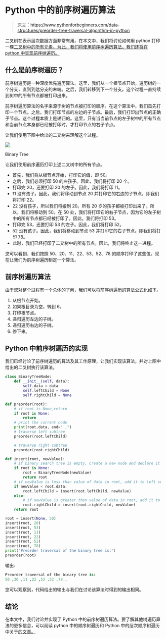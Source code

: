 # Python 中的前序树遍历算法

> 原文：<https://www.pythonforbeginners.com/data-structures/preorder-tree-traversal-algorithm-in-python>

二叉树在表示层次数据方面非常有用。在本文中，我们将讨论如何用 python 打印一棵[二叉树中的所有元素。为此，我们将使用前序树遍历算法。我们还将在 python 中实现前序树遍历。](https://www.pythonforbeginners.com/data-structures/tree-data-structure-in-python)

## 什么是前序树遍历？

前序树遍历是一种深度优先遍历算法。这里，我们从一个根节点开始，遍历树的一个分支，直到到达分支的末端。之后，我们转移到下一个分支。这个过程一直持续到树中的所有节点都被打印出来。

前序树遍历算法的名字来源于树的节点被打印的顺序。在这个算法中，我们首先打印一个节点。之后，我们打印节点的左边的子节点。最后，我们打印出节点的正确子节点。这个过程本质上是递归的。这里，只有当当前节点的左子树中的所有节点和当前节点本身都已经被打印时，才打印节点的右子节点。

让我们使用下图中给出的二叉树来理解这个过程。

![](img/fa8502948ae5dbb1bd07d78a9f60f85e.png)



Binary Tree

让我们使用前序遍历打印上述二叉树中的所有节点。

*   首先，我们将从根节点开始，打印它的值，即 50。
*   之后，我们必须打印 50 的左孩子。因此，我们将打印 20 个。
*   打印完 20，还要打印 20 的左子。因此，我们将打印 11。
*   11 没有孩子。因此，我们将移动到节点 20 并打印它的右边的子节点，即我们将打印 22。
*   22 没有孩子，所以我们将搬到 20。所有 20 岁的孩子都被打印出来了。所以，我们将移动到 50。在 50 处，我们将打印它的右子节点，因为它的左子树中的所有节点都已经被打印了。因此，我们将打印 53。
*   打印完 53，还要打印 53 的左子。因此，我们将打印 52。
*   52 没有孩子。因此，我们将移动到节点 53 并打印它的右子节点，即我们将打印 78。
*   此时，我们已经打印了二叉树中的所有节点。因此，我们将终止这一进程。

您可以看到，我们按照 50、20、11、22、53、52、78 的顺序打印了这些值。现在让我们为前序树遍历制定一个算法。

## 前序树遍历算法

由于您对整个过程有一个总体的了解，我们可以将前序树遍历的算法公式化如下。

1.  从根节点开始。
2.  如果根目录为空，转到 6。
3.  打印根节点。
4.  递归遍历左边的子树。
5.  递归遍历右边的子树。
6.  停下来。

## Python 中前序树遍历的实现

我们已经讨论了前序树遍历的算法及其工作原理，让我们实现该算法，并对上图中给出的二叉树执行该算法。

```py
class BinaryTreeNode:
    def __init__(self, data):
        self.data = data
        self.leftChild = None
        self.rightChild = None

def preorder(root):
    # if root is None,return
    if root is None:
        return
    # print the current node
    print(root.data, end=" ,")
    # traverse left subtree
    preorder(root.leftChild)

    # traverse right subtree
    preorder(root.rightChild)

def insert(root, newValue):
    # if binary search tree is empty, create a new node and declare it as root
    if root is None:
        root = BinaryTreeNode(newValue)
        return root
    # if newValue is less than value of data in root, add it to left subtree and proceed recursively
    if newValue < root.data:
        root.leftChild = insert(root.leftChild, newValue)
    else:
        # if newValue is greater than value of data in root, add it to right subtree and proceed recursively
        root.rightChild = insert(root.rightChild, newValue)
    return root

root = insert(None, 50)
insert(root, 20)
insert(root, 53)
insert(root, 11)
insert(root, 22)
insert(root, 52)
insert(root, 78)
print("Preorder traversal of the binary tree is:")
preorder(root) 
```

输出:

```py
Preorder traversal of the binary tree is:
50 ,20 ,11 ,22 ,53 ,52 ,78 ,
```

您可以观察到，代码给出的输出与我们在讨论该算法时得到的输出相同。

## 结论

在本文中，我们讨论并实现了 Python 中的前序树遍历算法。要了解其他树遍历算法的更多信息，可以阅读 python 中的顺序树遍历和 Python 中的层次顺序树遍历中关于[的文章。](https://www.pythonforbeginners.com/data-structures/in-order-tree-traversal-in-python)